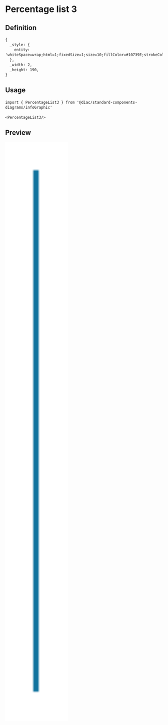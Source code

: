 # Percentage list 3

## Definition

```
{
  _style: { 
    entity: 'whiteSpace=wrap;html=1;fixedSize=1;size=10;fillColor=#10739E;strokeColor=none;shadow=0;',
  },
  _width: 2,
  _height: 190,
}
```

## Usage

```
import { PercentageList3 } from '@diac/standard-components-diagrams/infoGraphic'

<PercentageList3/>
```

## Preview

<img src="./percentage-list-3.png" width="200"/>

